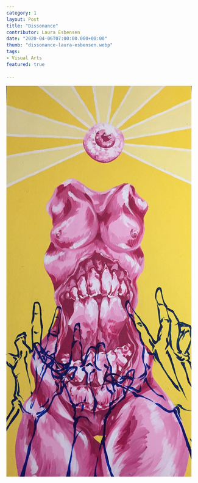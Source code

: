 ```yaml
---
category: 1
layout: Post
title: "Dissonance"
contributor: Laura Esbensen
date: "2020-04-06T07:00:00.000+00:00"
thumb: "dissonance-laura-esbensen.webp"
tags: 
- Visual Arts
featured: true

---
```

<div class="center">
    <img src="/public/images/1/dissonance-laura-esbensen.jpg" 
        alt="Medium: Acrylic on wood. An armless and headless naked feminine body colored in pink on top of a yellow background. The stomach is open, with what appears to be teeth inside. Above the body is a pink eyeball, radiating white rays of light. Below, 3 black outlines of hands reach up toward the body."
        class="w450">
</div>